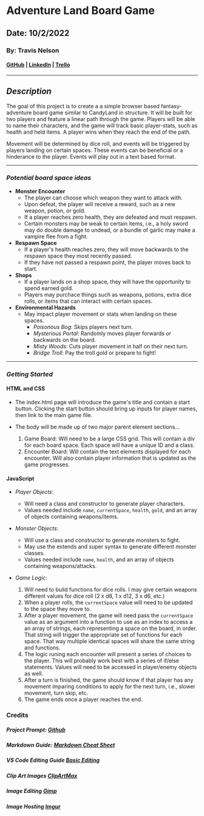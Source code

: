 # Adventure Land Board Game

## Date: 10/2/2022

### By: Travis Nelson

#### [GitHub](https://github.com/tnel91/Travis-Adventure-BoardGame) | [LinkedIn](https://www.linkedin.com/in/tnelson2013/) | [Trello](https://trello.com/b/41uYwWHy/travis-adventureland-boardgame)

---

## **_Description_**

The goal of this project is to create a a simple browser based fantasy-adventure board game similar to CandyLand in structure. It will be built for two players and feature a linear path through the game. Players will be able to name their characters, and the game will track basic player-stats, such as health and held items. A player wins when they reach the end of the path.

Movement will be determined by dice roll, and events will be triggered by players landing on certain spaces. These events can be beneficial or a hinderance to the player. Events will play out in a text based format.

---

### **_Potential board space ideas_**

- **Monster Encounter**
  - The player can choose which weapon they want to attack with.
  - Upon defeat, the player will receive a reward, such as a new weapon, potion, or gold.
  - If a player reaches zero health, they are defeated and must respawn.
  - Certain monsters may be weak to certain items, i.e., a holy sword may do double damage to undead, or a bundle of garlic may make a vampire flee from a fight.
- **Respawn Space**
  - If a player's health reaches zero, they will move backwards to the respawn space they most recently passed.
  - If they have not passed a respawn point, the player moves back to start.
- **Shops**
  - If a player lands on a shop space, they will have the opportunity to spend earned gold.
  - Players may purchace things such as weapons, potions, extra dice rolls, or items that can interact with certain spaces.
- **Environmental Hazards**
  - May impact player movement or stats when landing on these spaces.
    - _Poisonous Bog_: Skips players next turn.
    - _Mysterious Portal_: Randomly moves player forwards _or_ backwards on the board.
    - _Misty Woods_: Cuts player movement in half on their next turn.
    - _Bridge Troll_: Pay the troll gold or prepare to fight!

---

### **_Getting Started_**

#### **HTML and CSS**

- The index.html page will introduce the game's title and contain a start button. Clicking the start button should bring up inputs for player names, then link to the main game file.

- The body will be made up of two major parent element sections...
  1. Game Board: Will need to be a large CSS grid. This will contain a div for each board space. Each space will have a unique ID and a class.
  2. Encounter Board: Will contain the text elements displayed for each encounter. Will also contain player information that is updated as the game progresses.

#### **JavaScript**

- _Player Objects_:

  - Will need a class and constructor to generate player characters.
  - Values needed include `name`, `currentSpace`, `health`, `gold`, and an array of objects containing weapons/items.

- _Monster Objects_:

  - Will use a class and constructor to generate monsters to fight.
  - May use the extends and super syntax to generate different monster classes.
  - Values needed include `name`, `health`, and an array of objects containing weapons/attacks.

- _Game Logic_:

  1.  Will need to build functions for dice rolls. I may give certain weapons different values for dice roll (2 x d8, 1 x d12, 3 x d6, etc.)
  2.  When a player rolls, the `currentSpace` value will need to be updated to the space they move to.
  3.  After a player movement, the game will need pass the `currentSpace` value as an argument into a function to use as an index to access a an array of strings, each representing a space on the board, in order. That string will trigger the appropriate set of functions for each space. That way multiple identical spaces will share the same string and functions.
  4.  The logic runing each encounter will present a series of choices to the player. This will probably work best with a series of if/else statements. Values will need to be accessed in player/enemy objects as well.
  5.  After a turn is finished, the game should know if that player has any movement imparing conditions to apply for the next turn, i.e., slower movement, turn skip, etc.
  6.  The game ends once a player reaches the end.

### Credits

##### Project Prompt: [Github](https://github.com/SEI-R-9-19/u1_project_prompt)

##### Markdown Guide: [Markdown Cheat Sheet](https://www.markdownguide.org/cheat-sheet/)

##### VS Code Editing Guide [Basic Editing](https://code.visualstudio.com/docs/editor/codebasics)

##### Clip Art Images [ClipArtMax](https://www.clipartmax.com/)

##### Image Editing [Gimp](https://www.gimp.org/)

##### Image Hosting [Imgur](https://imgur.com/)
